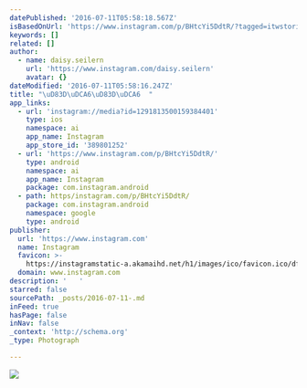 ```yaml
---
datePublished: '2016-07-11T05:58:18.567Z'
isBasedOnUrl: 'https://www.instagram.com/p/BHtcYi5DdtR/?tagged=itwstories'
keywords: []
related: []
author:
  - name: daisy.seilern
    url: 'https://www.instagram.com/daisy.seilern'
    avatar: {}
dateModified: '2016-07-11T05:58:16.247Z'
title: "\uD83D\uDCA6\uD83D\uDCA6  "
app_links:
  - url: 'instagram://media?id=1291813500159384401'
    type: ios
    namespace: ai
    app_name: Instagram
    app_store_id: '389801252'
  - url: 'https://www.instagram.com/p/BHtcYi5DdtR/'
    type: android
    namespace: ai
    app_name: Instagram
    package: com.instagram.android
  - path: https/instagram.com/p/BHtcYi5DdtR/
    package: com.instagram.android
    namespace: google
    type: android
publisher:
  url: 'https://www.instagram.com'
  name: Instagram
  favicon: >-
    https://instagramstatic-a.akamaihd.net/h1/images/ico/favicon.ico/dfa85bb1fd63.ico
  domain: www.instagram.com
description: '   '
starred: false
sourcePath: _posts/2016-07-11-.md
inFeed: true
hasPage: false
inNav: false
_context: 'http://schema.org'
_type: Photograph

---
```

![   ](https://scontent.cdninstagram.com/t51.2885-15/s640x640/sh0.08/e35/13652059_899674586810826_35247565_n.jpg?ig_cache_key=MTI5MTgxMzUwMDE1OTM4NDQwMQ%3D%3D.2)